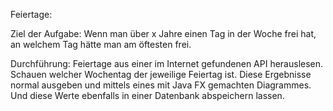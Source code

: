 Feiertage:

Ziel der Aufgabe:
Wenn man über x Jahre einen Tag in der Woche frei hat, an welchem Tag hätte man am öftesten frei.

Durchführung:
Feiertage aus einer im Internet gefundenen API herauslesen.
Schauen welcher Wochentag der jeweilige Feiertag ist.
Diese Ergebnisse normal ausgeben und mittels eines mit Java FX gemachten Diagrammes.
Und diese Werte ebenfalls in einer Datenbank abspeichern lassen.
